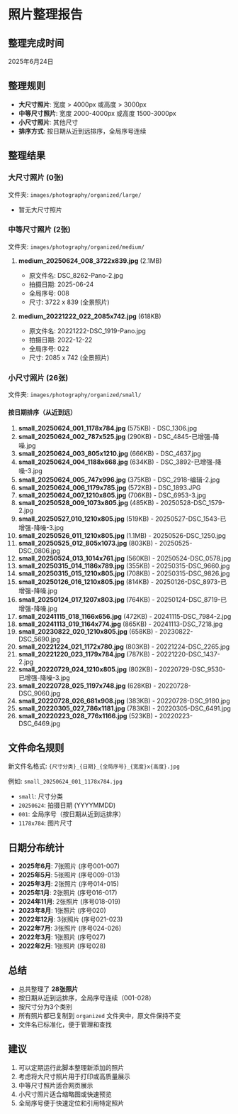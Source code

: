 # 照片整理报告

## 整理完成时间
2025年6月24日

## 整理规则
- **大尺寸照片**: 宽度 > 4000px 或高度 > 3000px
- **中等尺寸照片**: 宽度 2000-4000px 或高度 1500-3000px  
- **小尺寸照片**: 其他尺寸
- **排序方式**: 按日期从近到远排序，全局序号连续

## 整理结果

### 大尺寸照片 (0张)
文件夹: `images/photography/organized/large/`
- 暂无大尺寸照片

### 中等尺寸照片 (2张)
文件夹: `images/photography/organized/medium/`

1. **medium_20250624_008_3722x839.jpg** (2.1MB)
   - 原文件名: DSC_8262-Pano-2.jpg
   - 拍摄日期: 2025-06-24
   - 全局序号: 008
   - 尺寸: 3722 x 839 (全景照片)

2. **medium_20221222_022_2085x742.jpg** (618KB)
   - 原文件名: 20221222-DSC_1919-Pano.jpg
   - 拍摄日期: 2022-12-22
   - 全局序号: 022
   - 尺寸: 2085 x 742 (全景照片)

### 小尺寸照片 (26张)
文件夹: `images/photography/organized/small/`

#### 按日期排序（从近到远）
1. **small_20250624_001_1178x784.jpg** (575KB) - DSC_1306.jpg
2. **small_20250624_002_787x525.jpg** (290KB) - DSC_4845-已增强-降噪.jpg
3. **small_20250624_003_805x1210.jpg** (666KB) - DSC_4637.jpg
4. **small_20250624_004_1188x668.jpg** (634KB) - DSC_3892-已增强-降噪-3.jpg
5. **small_20250624_005_747x996.jpg** (375KB) - DSC_2918-编辑-2.jpg
6. **small_20250624_006_1179x785.jpg** (572KB) - DSC_1893.JPG
7. **small_20250624_007_1210x805.jpg** (706KB) - DSC_6953-3.jpg
8. **small_20250528_009_1073x805.jpg** (485KB) - 20250528-DSC_1579-2.jpg
9. **small_20250527_010_1210x805.jpg** (519KB) - 20250527-DSC_1543-已增强-降噪-3.jpg
10. **small_20250526_011_1210x805.jpg** (1.1MB) - 20250526-DSC_1250.jpg
11. **small_20250525_012_805x1073.jpg** (803KB) - 20250525-DSC_0806.jpg
12. **small_20250524_013_1014x761.jpg** (560KB) - 20250524-DSC_0578.jpg
13. **small_20250315_014_1186x789.jpg** (355KB) - 20250315-DSC_9660.jpg
14. **small_20250315_015_1210x805.jpg** (708KB) - 20250315-DSC_9826.jpg
15. **small_20250126_016_1210x805.jpg** (814KB) - 20250126-DSC_8973-已增强-降噪.jpg
16. **small_20250124_017_1207x803.jpg** (764KB) - 20250124-DSC_8719-已增强-降噪.jpg
17. **small_20241115_018_1166x656.jpg** (472KB) - 20241115-DSC_7984-2.jpg
18. **small_20241113_019_1164x774.jpg** (865KB) - 20241113-DSC_7218.jpg
19. **small_20230822_020_1210x805.jpg** (658KB) - 20230822-DSC_5690.jpg
20. **small_20221224_021_1172x780.jpg** (803KB) - 20221224-DSC_2265.jpg
21. **small_20221220_023_1179x784.jpg** (787KB) - 20221220-DSC_1437-2.jpg
22. **small_20220729_024_1210x805.jpg** (802KB) - 20220729-DSC_9530-已增强-降噪-3.jpg
23. **small_20220728_025_1197x748.jpg** (628KB) - 20220728-DSC_9060.jpg
24. **small_20220728_026_681x908.jpg** (383KB) - 20220728-DSC_9180.jpg
25. **small_20220305_027_786x1181.jpg** (783KB) - 20220305-DSC_6491.jpg
26. **small_20220223_028_776x1166.jpg** (523KB) - 20220223-DSC_6469.jpg

## 文件命名规则
新文件名格式: `{尺寸分类}_{日期}_{全局序号}_{宽度}x{高度}.jpg`

例如: `small_20250624_001_1178x784.jpg`
- `small`: 尺寸分类
- `20250624`: 拍摄日期 (YYYYMMDD)
- `001`: 全局序号（按日期从近到远排序）
- `1178x784`: 图片尺寸

## 日期分布统计
- **2025年6月**: 7张照片 (序号001-007)
- **2025年5月**: 5张照片 (序号009-013)
- **2025年3月**: 2张照片 (序号014-015)
- **2025年1月**: 2张照片 (序号016-017)
- **2024年11月**: 2张照片 (序号018-019)
- **2023年8月**: 1张照片 (序号020)
- **2022年12月**: 3张照片 (序号021-023)
- **2022年7月**: 3张照片 (序号024-026)
- **2022年3月**: 1张照片 (序号027)
- **2022年2月**: 1张照片 (序号028)

## 总结
- 总共整理了 **28张照片**
- 按日期从近到远排序，全局序号连续（001-028）
- 按尺寸分为3个类别
- 所有照片都已复制到 `organized` 文件夹中，原文件保持不变
- 文件名已标准化，便于管理和查找

## 建议
1. 可以定期运行此脚本整理新添加的照片
2. 考虑将大尺寸照片用于打印或高质量展示
3. 中等尺寸照片适合网页展示
4. 小尺寸照片适合缩略图或快速预览
5. 全局序号便于快速定位和引用特定照片 